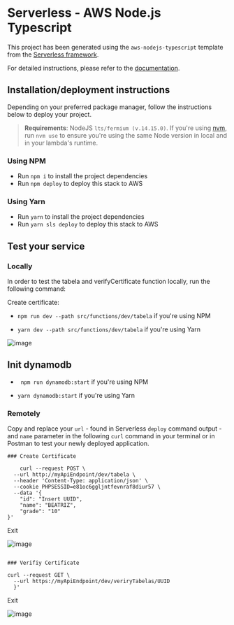 # Serverless - AWS Node.js Typescript

This project has been generated using the `aws-nodejs-typescript` template from the [Serverless framework](https://www.serverless.com/).

For detailed instructions, please refer to the [documentation](https://www.serverless.com/framework/docs/providers/aws/).

## Installation/deployment instructions

Depending on your preferred package manager, follow the instructions below to deploy your project.

> **Requirements**: NodeJS `lts/fermium (v.14.15.0)`. If you're using [nvm](https://github.com/nvm-sh/nvm), run `nvm use` to ensure you're using the same Node version in local and in your lambda's runtime.

### Using NPM

- Run `npm i` to install the project dependencies
- Run `npm deploy` to deploy this stack to AWS

### Using Yarn

- Run `yarn` to install the project dependencies
- Run `yarn sls deploy` to deploy this stack to AWS

## Test your service

### Locally

In order to test the tabela and verifyCertificate function locally, run the following command:

Create certificate:

- `npm run dev --path src/functions/dev/tabela` if you're using NPM
 
- `yarn dev --path src/functions/dev/tabela` if you're using Yarn

![image](https://user-images.githubusercontent.com/23345809/194385307-34fa930d-b1fc-4df8-a3e2-2bd999f81941.png)

 ## Init dynamodb
 
 - ` npm run dynamodb:start` if you're using NPM
 
 - `yarn dynamodb:start` if you're using Yarn


### Remotely

Copy and replace your `url` - found in Serverless `deploy` command output - and `name` parameter in the following `curl` command in your terminal or in Postman to test your newly deployed application.

```
### Create Certificate

    curl --request POST \
  --url http://myApiEndpoint/dev/tabela \
  --header 'Content-Type: application/json' \
  --cookie PHPSESSID=e81oc6ggljntfevnraf8diur57 \
  --data '{
	"id": "Insert UUID",
	"name": "BEATRIZ",
	"grade": "10"	
}'

```

Exit

![image](https://user-images.githubusercontent.com/23345809/194386806-95f4c436-7d47-43fb-a36e-aa4daa6b5d7b.png)


```

### Verifiy Certificate

curl --request GET \
  --url https://myApiEndpoint/dev/veriryTabelas/UUID
  }'

```
Exit

![image](https://user-images.githubusercontent.com/23345809/194386515-331e5c0f-57c8-484f-9b75-3dc1d2f92794.png)



